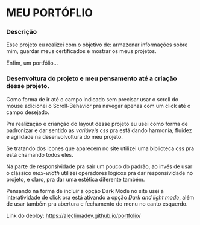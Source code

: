 # MEU PORTÓFLIO 

### Descrição

Esse projeto eu realizei com o objetivo de: armazenar informações sobre mim, guardar meus certificados e mostrar os meus projetos. 

Enfim, um portfólio...

### Desenvoltura do projeto e meu pensamento até a criação desse projeto. 

Como forma de ir até o campo indicado sem precisar usar o scroll do mouse adicionei o Scroll-Behavior pra navegar apenas com um click até o campo desejado. 

Pra realização e crianção do layout desse projeto eu usei como forma de padronizar e dar sentido as _variáveis css_ pra está dando harmonia, fluídez e agilidade na desenvolvoltura do meu projeto.

Se tratando dos icones que aparecem no site utilizei uma biblioteca css pra está chamando todos eles.

Na parte de responsividade pra sair um pouco do padrão, ao invés de usar o clássico _max-width_ utilizei operadores lógicos pra dar responsividade no projeto, e claro, pra dar uma estética diferente também.

Pensando na forma de incluir a opção Dark Mode no site usei a interatividade de click pra está ativando a opção _Dark and light mode_, além de usar também pra abertura e fechamento do menu no canto esquerdo.

Link do deploy: https://aleclimadev.github.io/portfolio/




